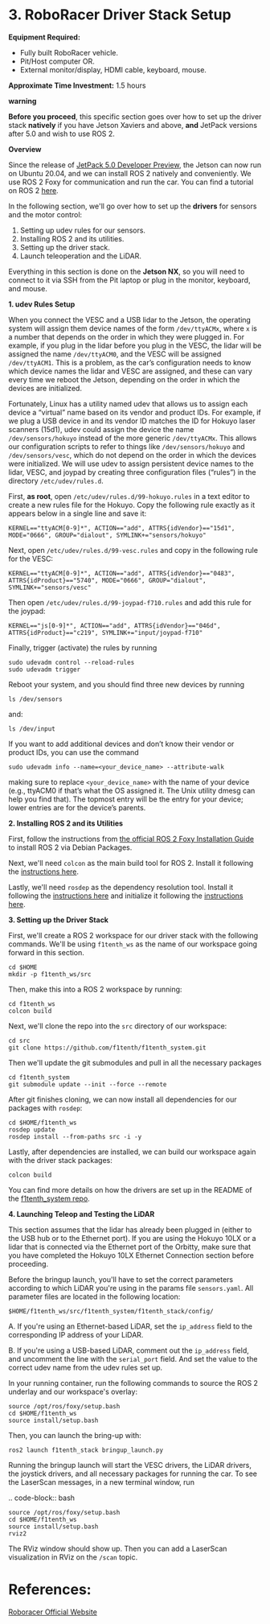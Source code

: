 # 3. RoboRacer Driver Stack Setup

**Equipment Required:**
- Fully built RoboRacer  vehicle.
- Pit/Host computer OR.
- External monitor/display, HDMI cable, keyboard, mouse.

**Approximate Time Investment:** 1.5 hours

**warning**

**Before you proceed**, this specific section goes over how to set up the driver stack **natively** if you have Jetson Xaviers and above, **and** JetPack versions after 5.0 and wish to use ROS 2.

**Overview**

Since the release of [JetPack 5.0 Developer Preview](https://developer.nvidia.com/embedded/jetpack-sdk-501dp), the Jetson can now run on Ubuntu 20.04, and we can install ROS 2 natively and conveniently.
We use ROS 2 Foxy for communication and run the car. You can find a tutorial on ROS 2 [here](https://docs.ros.org/en/foxy/Tutorials.html).

In the following section, we'll go over how to set up the **drivers** for sensors and the motor control:

1. Setting up udev rules for our sensors.
2. Installing ROS 2 and its utilities.
3. Setting up the driver stack.
4. Launch teleoperation and the LiDAR.

Everything in this section is done on the **Jetson NX**, so you will need to connect to it via SSH from the Pit laptop or plug in the monitor, keyboard, and mouse.

**1. udev Rules Setup**

When you connect the VESC and a USB lidar to the Jetson, the operating system will assign them device names of the form ``/dev/ttyACMx``, where ``x`` is a number that depends on the order in which they were plugged in. For example, if you plug in the lidar before you plug in the VESC, the lidar will be assigned the name ``/dev/ttyACM0``, and the VESC will be assigned ``/dev/ttyACM1``. This is a problem, as the car’s configuration needs to know which device names the lidar and VESC are assigned, and these can vary every time we reboot the Jetson, depending on the order in which the devices are initialized.

Fortunately, Linux has a utility named udev that allows us to assign each device a “virtual” name based on its vendor and product IDs. For example, if we plug a USB device in and its vendor ID matches the ID for Hokuyo laser scanners (15d1), udev could assign the device the name ``/dev/sensors/hokuyo`` instead of the more generic ``/dev/ttyACMx``. This allows our configuration scripts to refer to things like ``/dev/sensors/hokuyo`` and ``/dev/sensors/vesc``, which do not depend on the order in which the devices were initialized. We will use udev to assign persistent device names to the lidar, VESC, and joypad by creating three configuration files (“rules”) in the directory ``/etc/udev/rules.d``.

First, **as root**, open ``/etc/udev/rules.d/99-hokuyo.rules`` in a text editor to create a new rules file for the Hokuyo. Copy the following rule exactly as it appears below in a single line and save it:


	KERNEL=="ttyACM[0-9]*", ACTION=="add", ATTRS{idVendor}=="15d1", MODE="0666", GROUP="dialout", SYMLINK+="sensors/hokuyo"

Next, open ``/etc/udev/rules.d/99-vesc.rules`` and copy in the following rule for the VESC:


	KERNEL=="ttyACM[0-9]*", ACTION=="add", ATTRS{idVendor}=="0483", ATTRS{idProduct}=="5740", MODE="0666", GROUP="dialout", SYMLINK+="sensors/vesc"

Then open ``/etc/udev/rules.d/99-joypad-f710.rules`` and add this rule for the joypad:


	KERNEL=="js[0-9]*", ACTION=="add", ATTRS{idVendor}=="046d", ATTRS{idProduct}=="c219", SYMLINK+="input/joypad-f710"

Finally, trigger (activate) the rules by running


	sudo udevadm control --reload-rules
	sudo udevadm trigger

Reboot your system, and you should find three new devices by running


	ls /dev/sensors

and:


	ls /dev/input

If you want to add additional devices and don’t know their vendor or product IDs, you can use the command


	sudo udevadm info --name=<your_device_name> --attribute-walk

making sure to replace ``<your_device_name>`` with the name of your device (e.g., ttyACM0 if that’s what the OS assigned it. The Unix utility dmesg can help you find that). The topmost entry will be the entry for your device; lower entries are for the device’s parents.

**2. Installing ROS 2 and its Utilities**

First, follow the instructions from [the official ROS 2 Foxy Installation Guide](https://docs.ros.org/en/foxy/Installation/Ubuntu-Install-Debians.html) to install ROS 2 via Debian Packages.

Next, we'll need ``colcon`` as the main build tool for ROS 2. Install it following the [instructions here](https://docs.ros.org/en/foxy/Tutorials/Beginner-Client-Libraries/Colcon-Tutorial.html).

Lastly, we'll need ``rosdep`` as the dependency resolution tool. Install it following the [instructions here](https://docs.ros.org/en/foxy/How-To-Guides/Building-a-Custom-Debian-Package.html#install-dependencies) and initialize it following the [instructions here](https://docs.ros.org/en/foxy/How-To-Guides/Building-a-Custom-Debian-Package.html#install-dependencies).

**3. Setting up the Driver Stack**

First, we'll create a ROS 2 workspace for our driver stack with the following commands. We'll be using ``f1tenth_ws`` as the name of our workspace going forward in this section.


	cd $HOME
	mkdir -p f1tenth_ws/src

Then, make this into a ROS 2 workspace by running:


	cd f1tenth_ws
	colcon build

Next, we'll clone the repo into the ``src`` directory of our workspace:


	cd src
	git clone https://github.com/f1tenth/f1tenth_system.git

Then we'll update the git submodules and pull in all the necessary packages


	cd f1tenth_system
	git submodule update --init --force --remote

After git finishes cloning, we can now install all dependencies for our packages with ``rosdep``:

	cd $HOME/f1tenth_ws
	rosdep update
	rosdep install --from-paths src -i -y

Lastly, after dependencies are installed, we can build our workspace again with the driver stack packages:

	colcon build

You can find more details on how the drivers are set up in the README of the [f1tenth_system repo](https://github.com/Mohamed-Elgouhary/f1tenth_system.git).


**4. Launching Teleop and Testing the LiDAR**

This section assumes that the lidar has already been plugged in (either to the USB hub or to the Ethernet port). If you are using the Hokuyo 10LX or a lidar that is connected via the Ethernet port of the Orbitty, make sure that you have completed the Hokuyo 10LX Ethernet Connection section before proceeding.

Before the bringup launch, you'll have to set the correct parameters according to which LiDAR you're using in the params file ``sensors.yaml``. All parameter files are located in the following location:


	$HOME/f1tenth_ws/src/f1tenth_system/f1tenth_stack/config/

A. If you're using an Ethernet-based LiDAR, set the ``ip_address`` field to the corresponding IP address of your LiDAR.

B. If you're using a USB-based LiDAR, comment out the ``ip_address`` field, and uncomment the line with the ``serial_port`` field. And set the value to the correct udev name from the udev rules set up.

In your running container, run the following commands to source the ROS 2 underlay and our workspace's overlay:


	source /opt/ros/foxy/setup.bash
	cd $HOME/f1tenth_ws
	source install/setup.bash

Then, you can launch the bring-up with:


	ros2 launch f1tenth_stack bringup_launch.py

Running the bringup launch will start the VESC drivers, the LiDAR drivers, the joystick drivers, and all necessary packages for running the car. To see the LaserScan messages, in a new terminal window, run

.. code-block:: bash

	source /opt/ros/foxy/setup.bash
	cd $HOME/f1tenth_ws
	source install/setup.bash
	rviz2

The RViz window should show up. Then you can add a LaserScan visualization in RViz on the ``/scan`` topic.

# References:
[Roboracer Official Website](https://roboracer.ai/)

